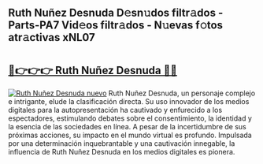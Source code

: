 ## Ruth Nuñez Desnuda D𝚎sn𝚞dos filtr𝚊dos - Parts-PA7 Vid𝚎os filtr𝚊dos - N𝚞evas f𝚘tos atr𝚊ctivas xNL07

# <h2><a href="http://mb4g6jh.tromn.icu/?c=Ruth+Nu%c3%b1ez+Desnuda">🔗👉👉👉 Ruth Nuñez Desnuda 🔗🔗</a></h2>

[![Ruth Nuñez Desnuda nuevo](https://i.imgur.com/pEAQMta.gif)](http://mb4g6jh.tromn.icu/?c=Ruth+Nu%c3%b1ez+Desnuda)
Ruth Nuñez Desnuda, un personaje complejo e intrigante, elude la clasificación directa. Su uso innovador de los medios digitales para la autopresentación ha cautivado y enfurecido a los espectadores, estimulando debates sobre el consentimiento, la identidad y la esencia de las sociedades en línea. A pesar de la incertidumbre de sus próximas acciones, su impacto en el mundo virtual es profundo. Impulsada por una determinación inquebrantable y una cautivación innegable, la influencia de Ruth Nuñez Desnuda en los medios digitales es pionera.
